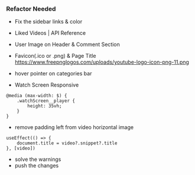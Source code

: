 ### Refactor Needed

-  Fix the sidebar links & color
-  Liked Videos | API Reference
-  User Image on Header & Comment Section
-  Favicon(.ico or .png) & Page Title
   https://www.freepnglogos.com/uploads/youtube-logo-icon-png-11.png
-  hover pointer on categories bar

-  Watch Screen Responsive

```
@media (max-width: $) {
    .watchScreen__player {
        height: 35vh;
    }
}
```

-  remove padding left from video horizontal image

```
useEffect(() => {
    document.title = video?.snippet?.title
}, [video])
```

-  solve the warnings
-  push the changes
